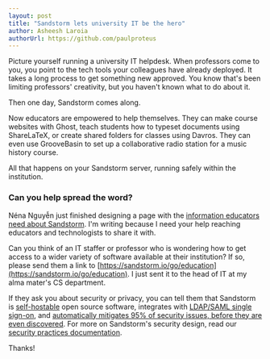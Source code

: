 ```yaml
---
layout: post
title: "Sandstorm lets university IT be the hero"
author: Asheesh Laroia
authorUrl: https://github.com/paulproteus
---
```


Picture yourself running a university IT helpdesk. When professors come to you, you point to the
tech tools your colleagues have already deployed. It takes a long process to get something new
approved. You know that's been limiting professors' creativity, but you haven't known what to do
about it.

Then one day, Sandstorm comes along.

Now educators are empowered to help themselves. They can make course websites with Ghost, teach
students how to typeset documents using ShareLaTeX, or create shared folders for classes using
Davros. They can even use GrooveBasin to set up a collaborative radio station for a music history
course.

All that happens on your Sandstorm server, running safely within the institution.

### Can you help spread the word?

Néna Nguyễn just finished designing a page with the
[information educators need about Sandstorm](https://sandstorm.io/go/education). I'm writing because
I need your help reaching educators and technologists to share it with.

Can you think of an IT staffer or professor who is wondering how to get access to a wider variety of
software available at their institution? If so, please send them a link to
[https://sandstorm.io/go/education](https://sandstorm.io/go/education). I just sent it to the head
of IT at my alma mater's CS department.

If they ask you about security or privacy, you can tell them that Sandstorm is
[self-hostable](https://sandstorm.io/install/) open source software, integrates with
[LDAP/SAML single sign-on](https://sandstorm.io/business), and
[automatically mitigates 95% of security issues, before they are even discovered](https://sandstorm.io/news/2016-02-29-security-track-record).
For more on Sandstorm's security design, read our
[security practices documentation](https://docs.sandstorm.io/en/latest/using/security-practices/).

Thanks!
